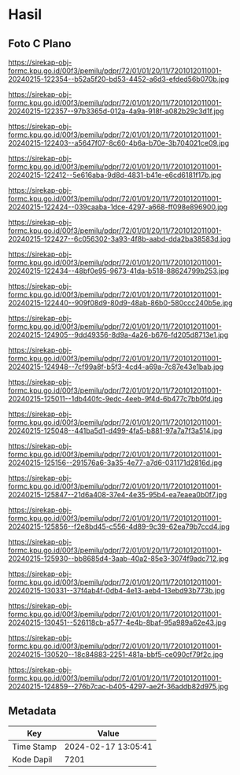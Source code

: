 # Hasil

## Foto C Plano

https://sirekap-obj-formc.kpu.go.id/00f3/pemilu/pdpr/72/01/01/20/11/7201012011001-20240215-122354--b52a5f20-bd53-4452-a6d3-efded56b070b.jpg

https://sirekap-obj-formc.kpu.go.id/00f3/pemilu/pdpr/72/01/01/20/11/7201012011001-20240215-122357--97b3365d-012a-4a9a-918f-a082b29c3d1f.jpg

https://sirekap-obj-formc.kpu.go.id/00f3/pemilu/pdpr/72/01/01/20/11/7201012011001-20240215-122403--a5647f07-8c60-4b6a-b70e-3b704021ce09.jpg

https://sirekap-obj-formc.kpu.go.id/00f3/pemilu/pdpr/72/01/01/20/11/7201012011001-20240215-122412--5e616aba-9d8d-4831-b41e-e6cd6181f17b.jpg

https://sirekap-obj-formc.kpu.go.id/00f3/pemilu/pdpr/72/01/01/20/11/7201012011001-20240215-122424--039caaba-1dce-4297-a668-ff098e896900.jpg

https://sirekap-obj-formc.kpu.go.id/00f3/pemilu/pdpr/72/01/01/20/11/7201012011001-20240215-122427--6c056302-3a93-4f8b-aabd-dda2ba38583d.jpg

https://sirekap-obj-formc.kpu.go.id/00f3/pemilu/pdpr/72/01/01/20/11/7201012011001-20240215-122434--48bf0e95-9673-41da-b518-88624799b253.jpg

https://sirekap-obj-formc.kpu.go.id/00f3/pemilu/pdpr/72/01/01/20/11/7201012011001-20240215-122440--909f08d9-80d9-48ab-86b0-580ccc240b5e.jpg

https://sirekap-obj-formc.kpu.go.id/00f3/pemilu/pdpr/72/01/01/20/11/7201012011001-20240215-124905--9dd49356-8d9a-4a26-b676-fd205d8713e1.jpg

https://sirekap-obj-formc.kpu.go.id/00f3/pemilu/pdpr/72/01/01/20/11/7201012011001-20240215-124948--7cf99a8f-b5f3-4cd4-a69a-7c87e43e1bab.jpg

https://sirekap-obj-formc.kpu.go.id/00f3/pemilu/pdpr/72/01/01/20/11/7201012011001-20240215-125011--1db440fc-9edc-4eeb-9f4d-6b477c7bb0fd.jpg

https://sirekap-obj-formc.kpu.go.id/00f3/pemilu/pdpr/72/01/01/20/11/7201012011001-20240215-125048--441ba5d1-d499-4fa5-b881-97a7a7f3a514.jpg

https://sirekap-obj-formc.kpu.go.id/00f3/pemilu/pdpr/72/01/01/20/11/7201012011001-20240215-125156--291576a6-3a35-4e77-a7d6-031171d2816d.jpg

https://sirekap-obj-formc.kpu.go.id/00f3/pemilu/pdpr/72/01/01/20/11/7201012011001-20240215-125847--21d6a408-37e4-4e35-95b4-ea7eaea0b0f7.jpg

https://sirekap-obj-formc.kpu.go.id/00f3/pemilu/pdpr/72/01/01/20/11/7201012011001-20240215-125856--f2e8bd45-c556-4d89-9c39-62ea79b7ccd4.jpg

https://sirekap-obj-formc.kpu.go.id/00f3/pemilu/pdpr/72/01/01/20/11/7201012011001-20240215-125930--bb8685d4-3aab-40a2-85e3-3074f9adc712.jpg

https://sirekap-obj-formc.kpu.go.id/00f3/pemilu/pdpr/72/01/01/20/11/7201012011001-20240215-130331--37f4ab4f-0db4-4e13-aeb4-13ebd93b773b.jpg

https://sirekap-obj-formc.kpu.go.id/00f3/pemilu/pdpr/72/01/01/20/11/7201012011001-20240215-130451--526118cb-a577-4e4b-8baf-95a989a62e43.jpg

https://sirekap-obj-formc.kpu.go.id/00f3/pemilu/pdpr/72/01/01/20/11/7201012011001-20240215-130520--18c84883-2251-481a-bbf5-ce090cf79f2c.jpg

https://sirekap-obj-formc.kpu.go.id/00f3/pemilu/pdpr/72/01/01/20/11/7201012011001-20240215-124859--276b7cac-b405-4297-ae2f-36addb82d975.jpg


## Metadata

| Key        | Value               |
| ---------- | ------------------- |
| Time Stamp | 2024-02-17 13:05:41 |
| Kode Dapil | 7201                |



